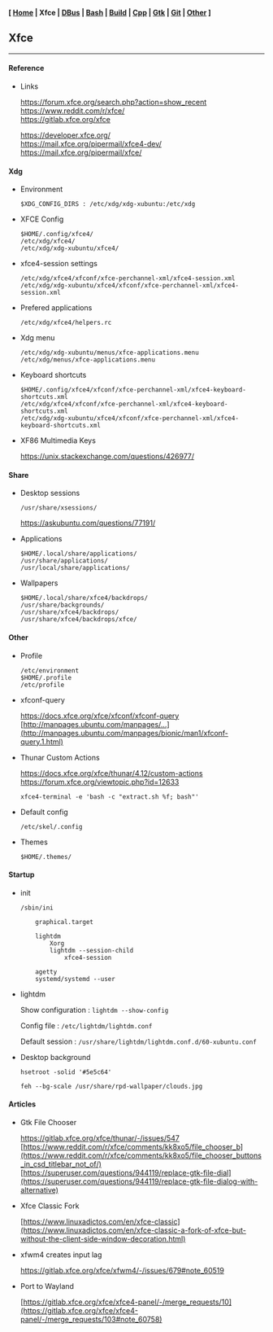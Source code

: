 **[ [Home](00-Home.html) | Xfce | [DBus](10-DBus.html) | [Bash](15-Bash.html) | [Build](20-Build.html) | [Cpp](25-Cpp.html) | [Gtk](30-Gtk.html) | [Git](35-Git.html) | [Other](99-Other.html) ]**

## Xfce

---

#### Reference

* Links
    
    https://forum.xfce.org/search.php?action=show_recent  
    https://www.reddit.com/r/xfce/  
    https://gitlab.xfce.org/xfce  
    
    https://developer.xfce.org/  
    https://mail.xfce.org/pipermail/xfce4-dev/  
    https://mail.xfce.org/pipermail/xfce/  



#### Xdg
    
* Environment
    
    ```
    $XDG_CONFIG_DIRS : /etc/xdg/xdg-xubuntu:/etc/xdg
    ```

* XFCE Config
    
    ```
    $HOME/.config/xfce4/
    /etc/xdg/xfce4/
    /etc/xdg/xdg-xubuntu/xfce4/
    ```

* xfce4-session settings

    ```
    /etc/xdg/xfce4/xfconf/xfce-perchannel-xml/xfce4-session.xml
    /etc/xdg/xdg-xubuntu/xfce4/xfconf/xfce-perchannel-xml/xfce4-session.xml
    ```

* Prefered applications

    ```
    /etc/xdg/xfce4/helpers.rc
    ```
    
* Xdg menu
    
    ```
    /etc/xdg/xdg-xubuntu/menus/xfce-applications.menu
    /etc/xdg/menus/xfce-applications.menu
    ```

* Keyboard shortcuts
    
    ```
    $HOME/.config/xfce4/xfconf/xfce-perchannel-xml/xfce4-keyboard-shortcuts.xml
    /etc/xdg/xfce4/xfconf/xfce-perchannel-xml/xfce4-keyboard-shortcuts.xml
    /etc/xdg/xdg-xubuntu/xfce4/xfconf/xfce-perchannel-xml/xfce4-keyboard-shortcuts.xml
    ```

* XF86 Multimedia Keys
    
    https://unix.stackexchange.com/questions/426977/  



#### Share

* Desktop sessions
    
    `/usr/share/xsessions/`
    
    https://askubuntu.com/questions/77191/  
    
* Applications

    ```
    $HOME/.local/share/applications/
    /usr/share/applications/
    /usr/local/share/applications/
    ```

* Wallpapers

    ```
    $HOME/.local/share/xfce4/backdrops/
    /usr/share/backgrounds/
    /usr/share/xfce4/backdrops/
    /usr/share/xfce4/backdrops/xfce/
    ```



#### Other

* Profile

    ```
    /etc/environment
    $HOME/.profile
    /etc/profile
    ```

* xfconf-query
    
    https://docs.xfce.org/xfce/xfconf/xfconf-query  
    [http://manpages.ubuntu.com/manpages/...](http://manpages.ubuntu.com/manpages/bionic/man1/xfconf-query.1.html)  

* Thunar Custom Actions
    
    https://docs.xfce.org/xfce/thunar/4.12/custom-actions  
    https://forum.xfce.org/viewtopic.php?id=12633  
    
    ```
    xfce4-terminal -e 'bash -c "extract.sh %f; bash"'
    ```

* Default config
    
    ```
    /etc/skel/.config
    ```

* Themes
    
    ```
    $HOME/.themes/
    ```



#### Startup

* init

    ```
    /sbin/ini
        
        graphical.target

        lightdm
            Xorg
            lightdm --session-child
                xfce4-session
        
        agetty
        systemd/systemd --user
    ```
    
* lightdm
    
    Show configuration : `lightdm --show-config`
    
    Config file : `/etc/lightdm/lightdm.conf`
    
    Default session : `/usr/share/lightdm/lightdm.conf.d/60-xubuntu.conf`

* Desktop background
    
    ```
    hsetroot -solid '#5e5c64'
    ```

    ```
    feh --bg-scale /usr/share/rpd-wallpaper/clouds.jpg
    ```



#### Articles

* Gtk File Chooser
    
    https://gitlab.xfce.org/xfce/thunar/-/issues/547  
    [https://www.reddit.com/r/xfce/comments/kk8xo5/file_chooser_b](https://www.reddit.com/r/xfce/comments/kk8xo5/file_chooser_buttons_in_csd_titlebar_not_of/)  
    [https://superuser.com/questions/944119/replace-gtk-file-dial](https://superuser.com/questions/944119/replace-gtk-file-dialog-with-alternative)  

* Xfce Classic Fork
    
    [https://www.linuxadictos.com/en/xfce-classic](https://www.linuxadictos.com/en/xfce-classic-a-fork-of-xfce-but-without-the-client-side-window-decoration.html)  

* xfwm4 creates input lag
    
    https://gitlab.xfce.org/xfce/xfwm4/-/issues/679#note_60519  

* Port to Wayland
    
    [https://gitlab.xfce.org/xfce/xfce4-panel/-/merge_requests/10](https://gitlab.xfce.org/xfce/xfce4-panel/-/merge_requests/103#note_60758)  


